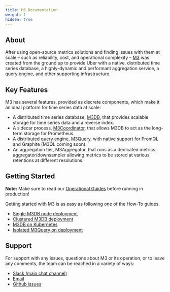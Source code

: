 ```yaml
---
title: M3 Documentation
weight: 1
hidden: true
---
```



## About

After using open-source metrics solutions and finding issues with them at scale – such as reliability, cost, and
operational complexity – [M3](https://github.com/m3db/m3) was created from the ground up to provide Uber with a
native, distributed time series database, a highly-dynamic and performant aggregation service, a query engine, and
other supporting infrastructure.

## Key Features

M3 has several features, provided as discrete components, which make it an ideal platform for time series data at scale:

-   A distributed time series database, [M3DB](/docs/v1.3/reference/m3db/), that provides scalable storage for time series data and a reverse index.
-   A sidecar process, [M3Coordinator](/docs/v1.3/integrations/prometheus), that allows M3DB to act as the long-term storage for Prometheus.
-   A distributed query engine, [M3Query](/docs/v1.3/reference/m3query), with native support for PromQL and Graphite (M3QL coming soon).
    <!-- Add M3Aggregator link -->
-   An aggregation tier, M3Aggregator, that runs as a dedicated metrics aggregator/downsampler allowing metrics to be stored at various retentions at different resolutions.

## Getting Started

**Note:** Make sure to read our [Operational Guides](/docs/v1.3/operational_guide) before running in production!

Getting started with M3 is as easy as following one of the How-To guides.

-   [Single M3DB node deployment](/docs/v1.3/quickstart)
-   [Clustered M3DB deployment](/docs/v1.3/cluster)
-   [M3DB on Kubernetes](/docs/v1.3/operator)
-   [Isolated M3Query on deployment](/docs/v1.3/how_to/m3query)

## Support

For support with any issues, questions about M3 or its operation, or to leave any comments, the team can be
reached in a variety of ways:

-   [Slack (main chat channel)](http://bit.ly/m3slack)
-   [Email](https://groups.google.com/forum/#!forum/m3db)
-   [Github issues](https://github.com/m3db/m3/issues)
